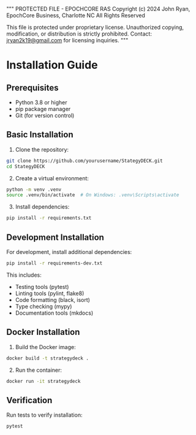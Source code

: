 """
PROTECTED FILE - EPOCHCORE RAS
Copyright (c) 2024 John Ryan, EpochCore Business, Charlotte NC
All Rights Reserved

This file is protected under proprietary license.
Unauthorized copying, modification, or distribution is strictly prohibited.
Contact: jryan2k19@gmail.com for licensing inquiries.
"""

# Installation Guide

## Prerequisites

- Python 3.8 or higher
- pip package manager
- Git (for version control)

## Basic Installation

1. Clone the repository:
```bash
git clone https://github.com/yourusername/StategyDECK.git
cd StategyDECK
```

2. Create a virtual environment:
```bash
python -m venv .venv
source .venv/bin/activate  # On Windows: .venv\Scripts\activate
```

3. Install dependencies:
```bash
pip install -r requirements.txt
```

## Development Installation

For development, install additional dependencies:

```bash
pip install -r requirements-dev.txt
```

This includes:
- Testing tools (pytest)
- Linting tools (pylint, flake8)
- Code formatting (black, isort)
- Type checking (mypy)
- Documentation tools (mkdocs)

## Docker Installation

1. Build the Docker image:
```bash
docker build -t strategydeck .
```

2. Run the container:
```bash
docker run -it strategydeck
```

## Verification

Run tests to verify installation:
```bash
pytest
```

